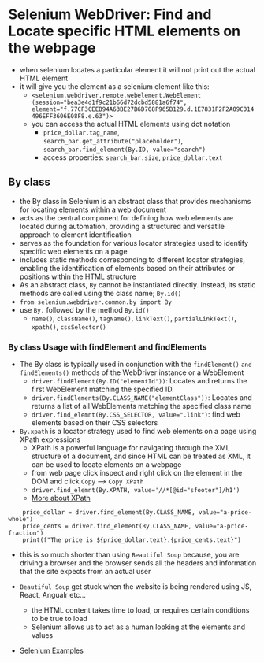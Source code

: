 # Selenium WebDriver: Find and Locate specific HTML elements on the webpage
- when selenium locates a particular element it will not print out the actual HTML element
- it will give you the element as a selenium element like this:
    - `<selenium.webdriver.remote.webelement.WebElement (session="bea3e4d1f9c21b66d72dcbd5881a6f74", element="f.77CF3CEEB94A63BE27B6D708F965B129.d.1E7831F2F2A09C014496EFF3606E08F8.e.63")>`
    - you can access the actual HTML elements using dot notation
        - `price_dollar.tag_name`, `search_bar.get_attribute("placeholder")`, `search_bar.find_element(By.ID, value="search")`
        - access properties: `search_bar.size`, `price_dollar.text`


## By class
- the By class in Selenium is an abstract class that provides mechanisms for locating elements within a web document
- acts as the central component for defining how web elements are located during automation, providing a structured and versatile approach to element identification
- serves as the foundation for various locator strategies used to identify specific web elements on a page
- includes static methods corresponding to different locator strategies, enabling the identification of elements based on their attributes or positions within the HTML structure
- As an abstract class, `By` cannot be instantiated directly. Instead, its static methods are called using the class name; `By.id()`
- `from selenium.webdriver.common.by import By`
- use `By.` followed by the method `By.id()`
    - `name()`, `className()`, `tagName()`, `linkText()`, `partialLinkText()`, `xpath()`, `cssSelector()`

### By class Usage with findElement and findElements
- The By class is typically used in conjunction with the `findElement()` `and findElements()` methods of the WebDriver instance or a WebElement
    - `driver.findElement(By.ID("elementId"))`: Locates and returns the first WebElement matching the specified ID.
    - `driver.findElements(By.CLASS_NAME("elementClass"))`: Locates and returns a list of all WebElements matching the specified class name
    - `driver.find_elemnt(By.CSS_SELECTOR, value=".link")`: find web elements based on their CSS selectors
- `By.xpath` is a locator strategy used to find web elements on a page using XPath expressions
    - XPath is a powerful language for navigating through the XML structure of a document, and since HTML can be treated as XML, it can be used to locate elements on a webpage
    - from web page click inspect and right click on the element in the DOM and click `Copy` --> `Copy XPath`
    - `driver.find_elemnt(By.XPATH, value='//*[@id="sfooter"]/h1')`
    - [More about XPath](https://www.w3schools.com/xml/xpath_intro.asp)
```
    price_dollar = driver.find_element(By.CLASS_NAME, value="a-price-whole")
    price_cents = driver.find_element(By.CLASS_NAME, value="a-price-fraction")
    print(f"The price is ${price_dollar.text}.{price_cents.text}")
```
- this is so much shorter than using `Beautiful Soup` because, you are driving a browser and the browser sends all the headers and information that the site expects from an actual user
- `Beautiful Soup` get stuck when the website is being rendered using JS, React, Angualr etc...
    - the HTML content takes time to load, or requires certain conditions to be true to load
    - Selenium allows us to act as a human looking at the elements and values

- [Selenium Examples](https://github.com/shanreed25/Python-Cheatsheet/tree/main/Packages/SeleniumWebDriver)